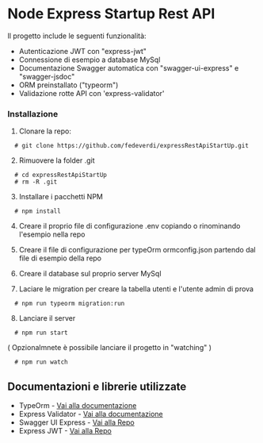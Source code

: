 # Node Express Startup Rest API

Il progetto include le seguenti funzionalità:

* Autenticazione JWT con "express-jwt"
* Connessione di esempio a database MySql
* Documentazione Swagger automatica con "swagger-ui-express" e "swagger-jsdoc"
* ORM preinstallato ("typeorm")
* Validazione rotte API con 'express-validator'

### Installazione

1. Clonare la repo:

```
  # git clone https://github.com/fedeverdi/expressRestApiStartUp.git
```

2. Rimuovere la folder .git

```
  # cd expressRestApiStartUp
  # rm -R .git
```

3. Installare i pacchetti NPM

```
  # npm install
```

4. Creare il proprio file di configurazione .env copiando o rinominando l'esempio nella repo
5. Creare il file di configurazione per typeOrm ormconfig.json partendo dal file di esempio della repo

6. Creare il database sul proprio server MySql

7. Laciare le migration per creare la tabella utenti e l'utente admin di prova

```
  # npm run typeorm migration:run    
```

8. Lanciare il server

```
  # npm run start
```
( Opzionalmnete è possibile lanciare il progetto in "watching" )

```
  # npm run watch
```


## Documentazioni e librerie utilizzate

* TypeOrm - [Vai alla documentazione](https://typeorm.io/#/)
* Express Validator - [Vai alla documentazione](https://express-validator.github.io/docs/index.html)
* Swagger UI Express - [Vai alla Repo](https://github.com/scottie1984/swagger-ui-express)
* Express JWT - [Vai alla Repo](https://github.com/auth0/express-jwt)
